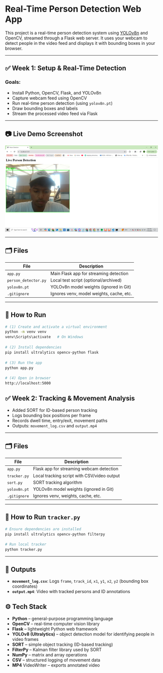 # Real-Time Person Detection Web App

This project is a real-time person detection system using [YOLOv8n](https://github.com/ultralytics/ultralytics) and OpenCV, streamed through a Flask web server. It uses your webcam to detect people in the video feed and displays it with bounding boxes in your browser.

---

## ✅ Week 1: Setup & Real-Time Detection

### Goals:
- Install Python, OpenCV, Flask, and YOLOv8n
- Capture webcam feed using OpenCV
- Run real-time person detection (using `yolov8n.pt`)
- Draw bounding boxes and labels
- Stream the processed video feed via Flask

---

## 📷 Live Demo Screenshot

![Screenshot of live detection](images/screenshot.png)

---

## 🗂 Files

| File              | Description                                 |
|-------------------|---------------------------------------------|
| `app.py`          | Main Flask app for streaming detection      |
| `person_detector.py` | Local test script (optional/archived)     |
| `yolov8n.pt`      | YOLOv8n model weights (ignored in Git)      |
| `.gitignore`      | Ignores venv, model weights, cache, etc.    |

---

## 🚀 How to Run

```bash
# (1) Create and activate a virtual environment
python -m venv venv
venv\Scripts\activate   # On Windows

# (2) Install dependencies
pip install ultralytics opencv-python flask

# (3) Run the app
python app.py

# (4) Open in browser
http://localhost:5000
```

## ✅ Week 2: Tracking & Movement Analysis

- Added SORT for ID-based person tracking
- Logs bounding box positions per frame
- Records dwell time, entry/exit, movement paths
- Outputs: `movement_log.csv` and `output.mp4`

---

## 🗂 Files

| File              | Description                                  |
|-------------------|----------------------------------------------|
| `app.py`          | Flask app for streaming webcam detection     |
| `tracker.py`      | Local tracking script with CSV/video output  |
| `sort.py`         | SORT tracking algorithm                      |
| `yolov8n.pt`      | YOLOv8n model weights (ignored in Git)       |
| `.gitignore`      | Ignores venv, weights, cache, etc.           |

---

## 🚀 How to Run `tracker.py`

```bash
# Ensure dependencies are installed
pip install ultralytics opencv-python filterpy

# Run local tracker
python tracker.py
```
---

## 📝 Outputs

- **`movement_log.csv`**: Logs `frame`, `track_id`, `x1`, `y1`, `x2`, `y2` (bounding box coordinates)
- **`output.mp4`**: Video with tracked persons and ID annotations

## ⚙️ Tech Stack

- **Python** – general-purpose programming language  
- **OpenCV** – real-time computer vision library  
- **Flask** – lightweight Python web framework  
- **YOLOv8 (Ultralytics)** – object detection model for identifying people in video frames
- **SORT** – simple object tracking (ID-based tracking)
- **FilterPy** – Kalman filter library used by SORT
- **NumPy** – matrix and array operations
- **CSV** – structured logging of movement data
- **MP4** VideoWriter – exports annotated video
